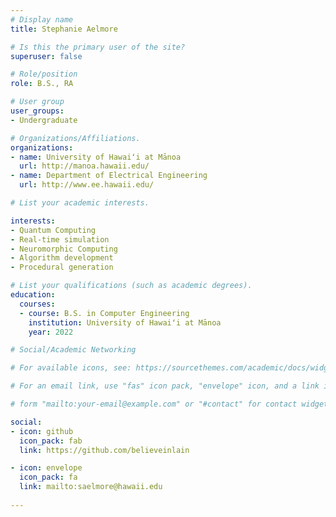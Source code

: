 ```yaml
---
# Display name
title: Stephanie Aelmore

# Is this the primary user of the site?
superuser: false

# Role/position
role: B.S., RA

# User group
user_groups:
- Undergraduate

# Organizations/Affiliations.
organizations:
- name: University of Hawaiʻi at Mānoa
  url: http://manoa.hawaii.edu/
- name: Department of Electrical Engineering
  url: http://www.ee.hawaii.edu/

# List your academic interests.

interests:
- Quantum Computing
- Real-time simulation
- Neuromorphic Computing
- Algorithm development
- Procedural generation

# List your qualifications (such as academic degrees).
education:
  courses:
  - course: B.S. in Computer Engineering
    institution: University of Hawaiʻi at Mānoa
    year: 2022

# Social/Academic Networking

# For available icons, see: https://sourcethemes.com/academic/docs/widgets/#icons

# For an email link, use "fas" icon pack, "envelope" icon, and a link in the

# form "mailto:your-email@example.com" or "#contact" for contact widget.

social:
- icon: github
  icon_pack: fab
  link: https://github.com/believeinlain

- icon: envelope
  icon_pack: fa
  link: mailto:saelmore@hawaii.edu
  
---
```

